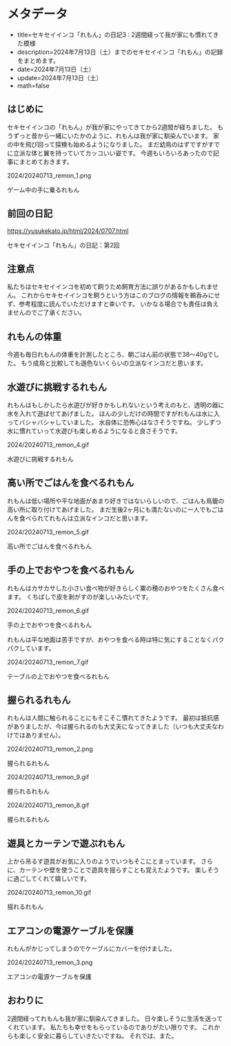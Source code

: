# メタデータ
- title=セキセイインコ「れもん」の日記3 : 2週間経って我が家にも慣れてきた模様
- description=2024年7月13日（土）までのセキセイインコ「れもん」の記録をまとめます。
- date=2024年7月13日（土）
- update=2024年7月13日（土）
- math=false

## はじめに
セキセイインコの「れもん」が我が家にやってきてから2週間が経ちました。
もうずっと昔から一緒にいたかのように、れもんは我が家に馴染んでいます。
家の中を飛び回って探検も始めるようになりました。
まだ幼鳥のはずですがすでに立派な体と翼を持っていてカッコいい姿です。
今週もいろいろあったので記事にまとめておきます。

2024/20240713_remon_1.png

ゲーム中の手に乗るれもん

## 前回の日記
https://yusukekato.jp/html/2024/0707.html

セキセイインコ「れもん」の日記：第2回

## 注意点
私たちはセキセイインコを初めて飼うため飼育方法に誤りがあるかもしれません。
これからセキセイインコを飼うという方はこのブログの情報を鵜呑みにせず、参考程度に読んでいただけますと幸いです。
いかなる場合でも責任は負えませんのでご了承ください。

## れもんの体重
今週も毎日れもんの体重を計測したところ、朝ごはん前の状態で38～40gでした。
もう成鳥と比較しても遜色ないくらいの立派なインコだと思います。

## 水遊びに挑戦するれもん
れもんはもしかしたら水遊びが好きかもしれないという考えのもと、透明の器に水を入れて遊ばせてあげました。
ほんの少しだけの時間ですがれもんは水に入ってバシャバシャしていました。
水自体に恐怖心はなさそうですね。
少しずつ水に慣れていって水遊びも楽しめるようになると良さそうです。

2024/20240713_remon_4.gif

水遊びに挑戦するれもん

## 高い所でごはんを食べるれもん
れもんは低い場所や平な地面があまり好きではないらしいので、ごはんも鳥籠の高い所に取り付けてあげました。
まだ生後2ヶ月にも満たないのに一人でもごはんを食べられてれもんは立派なインコだと思います。

2024/20240713_remon_5.gif

高い所でごはんを食べるれもん

## 手の上でおやつを食べるれもん
れもんはカサカサした小さい食べ物が好きらしく粟の穂のおやつをたくさん食べます。
くちばしで皮を剥がすのが楽しいみたいです。

2024/20240713_remon_6.gif

手の上でおやつを食べるれもん

れもんは平な地面は苦手ですが、おやつを食べる時は特に気にすることなくパクパクしています。

2024/20240713_remon_7.gif

テーブルの上でおやつを食べるれもん

## 握られるれもん
れもんは人間に触られることにもそこそこ慣れてきたようです。
最初は抵抗感がありましたが、今は握られるのも大丈夫になってきました（いつも大丈夫なわけではありません）。

2024/20240713_remon_2.png

握られるれもん

2024/20240713_remon_9.gif

握られるれもん

2024/20240713_remon_8.gif

握られるれもん

## 遊具とカーテンで遊ぶれもん
上から吊るす遊具がお気に入りのようでいつもそこにとまっています。
さらに、カーテンや壁を使うことで遊具を揺らすことも覚えたようです。
楽しそうに過ごしてくれて嬉しいです。

2024/20240713_remon_10.gif

揺れるれもん

## エアコンの電源ケーブルを保護
れもんがかじってしまうのでケーブルにカバーを付けました。

2024/20240713_remon_3.png

エアコンの電源ケーブルを保護

## おわりに
2週間経ってれもんも我が家に馴染んてきました。
日々楽しそうに生活を送ってくれています。
私たちも幸せをもらっているのでありがたい限りです。
これからも楽しく安全に暮らしていきたいですね。
それでは、また。


